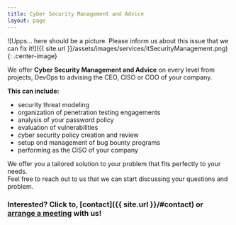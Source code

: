 ```yaml
---
title: Cyber Security Management and Advice
layout: page
---
```


![Upps... here should be a picture. Please inform us about this issue that we can fix it!]({{ site.url }}/assets/images/services/itSecurityManagement.png){: .center-image} 

We offer **Cyber Security Management and Advice** on every level from projects, DevOps to advising the CEO, CISO or COO of your company.  
  
**This can include:**
* security threat modeling 
* organization of penetration testing engagements 
* analysis of your password policy
* evaluation of vulnerabilities
* cyber security policy creation and review  
* setup ond management of bug bounty programs
* performing as the CISO of your company  
  
We offer you a tailored solution to your problem that fits perfectly to your needs.  
Feel free to reach out to us that we can start discussing your questions and problem. 

### Interested? Click to, [contact]({{ site.url }}/#contact) or [arrange a meeting](https://calendly.com/wwhh) with us!

<style>
.center-image
{
	margin: 0 auto;
	display: block;
}
</style>
